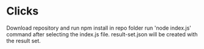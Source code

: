 # Clicks
Download repository and run npm install in repo folder
run 'node index.js' command after selecting the index.js file.
result-set.json will be created with the result set.

